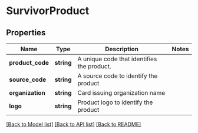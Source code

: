 # SurvivorProduct

## Properties
Name | Type | Description | Notes
------------ | ------------- | ------------- | -------------
**product_code** | **string** | A unique code that identifies the product. | 
**source_code** | **string** | A source code to identify the product | 
**organization** | **string** | Card issuing organization name | 
**logo** | **string** | Product logo to identify the product | 

[[Back to Model list]](../../README.md#documentation-for-models) [[Back to API list]](../../README.md#documentation-for-api-endpoints) [[Back to README]](../../README.md)

